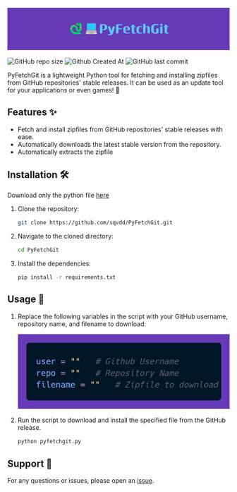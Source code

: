 ﻿![PyFetchGit Logo](<./img/PyFetchGit%20(1).png>)

![GitHub repo size](https://img.shields.io/github/repo-size/Sqvdd/PyFetchGit?color=673AB7) ![Github Created At](https://img.shields.io/github/created-at/Sqvdd/PyFetchGit?color=673AB7) ![GitHub last commit](https://img.shields.io/github/last-commit/Sqvdd/PyFetchGit?color=673AB7)

PyFetchGit is a lightweight Python tool for fetching and installing zipfiles from GitHub repositories' stable releases. It can be used as an update tool for your applications or even games! 👾

## Features ✨

- Fetch and install zipfiles from GitHub repositories' stable releases with ease.
- Automatically downloads the latest stable version from the repository.
- Automatically extracts the zipfile

## Installation 🛠️
Download only the python file [here](https://github.com/sqvdd/pyfetchgit/releases/latest/download/pyfetchgit.py)
1. Clone the repository:

   ```bash
   git clone https://github.com/sqvdd/PyFetchGit.git
   ```

2. Navigate to the cloned directory:

   ```bash
   cd PyFetchGit
   ```

3. Install the dependencies:

   ```bash
   pip install -r requirements.txt
   ```


## Usage 🚀

1. Replace the following variables in the script with your GitHub username, repository name, and filename to download:

   ![PyFetchGit Logo](./img/setup1.png)

2. Run the script to download and install the specified file from the GitHub release.

   ```bash
   python pyfetchgit.py
   ```

## Support 🤝

For any questions or issues, please open an [issue](https://github.com/sqvdd/PyFetchGit/issues).
